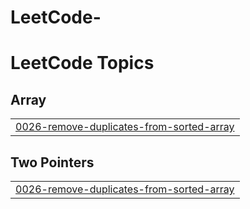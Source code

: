 # LeetCode-
<!---LeetCode Topics Start-->
# LeetCode Topics
## Array
|  |
| ------- |
| [0026-remove-duplicates-from-sorted-array](https://github.com/asireddyvivek/LeetCode/tree/master/0026-remove-duplicates-from-sorted-array) |
## Two Pointers
|  |
| ------- |
| [0026-remove-duplicates-from-sorted-array](https://github.com/asireddyvivek/LeetCode/tree/master/0026-remove-duplicates-from-sorted-array) |
<!---LeetCode Topics End-->